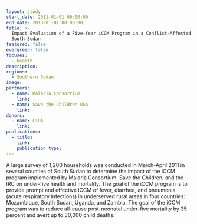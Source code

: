 ```yaml
---
layout: study
start_date: 2011-01-01 00:00:00
end_date: 2013-01-01 00:00:00
title: >-
  Impact Evaluation of a Five-Year iCCM Program in a Conflict-Affected Area
  South Sudan
featured: false
evergreen: false
focuses:
  - health
description:
regions:
  - Southern Sudan
image:
partners:
  - name: Malaria Consortium
    link:
  - name: Save the Children USA
    link:
donors:
  - name: CIDA
    link:
publications:
  - title:
    link:
    publication_type:
---
```


A large survey of 1,200 households was conducted in March-April 2011 in several counties of South Sudan to determine the impact of the iCCM program implemented by Malaria Consortium, Save the Children, and the IRC on under-five health and mortality. The goal of the iCCM program is to provide prompt and effective iCCM of fever, diarrhea, and pneumonia (acute respiratory infections) in underserved rural areas in four countries: Mozambique, South Sudan, Uganda, and Zambia. The goal of the iCCM program was to reduce all-cause post-neonatal under-five mortality by 35 percent and avert up to 30,000 child deaths.